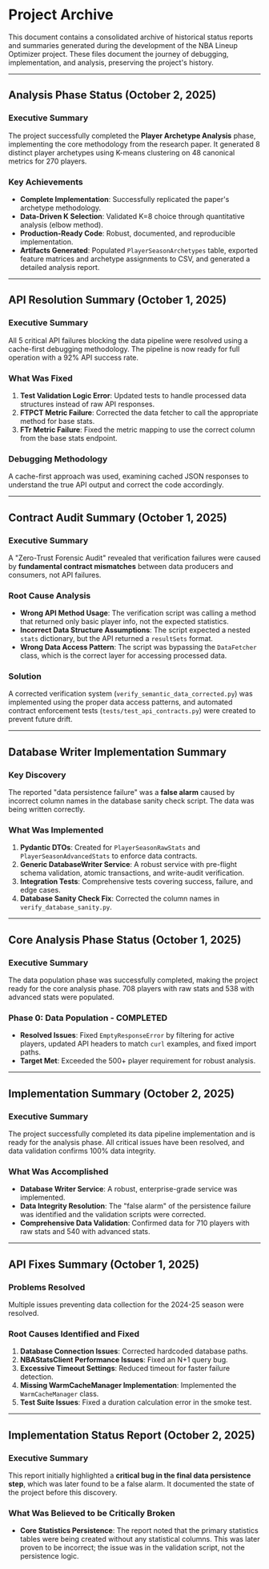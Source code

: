 # Project Archive

This document contains a consolidated archive of historical status reports and summaries generated during the development of the NBA Lineup Optimizer project. These files document the journey of debugging, implementation, and analysis, preserving the project's history.

---

## Analysis Phase Status (October 2, 2025)

### Executive Summary
The project successfully completed the **Player Archetype Analysis** phase, implementing the core methodology from the research paper. It generated 8 distinct player archetypes using K-means clustering on 48 canonical metrics for 270 players.

### Key Achievements
- **Complete Implementation**: Successfully replicated the paper's archetype methodology.
- **Data-Driven K Selection**: Validated K=8 choice through quantitative analysis (elbow method).
- **Production-Ready Code**: Robust, documented, and reproducible implementation.
- **Artifacts Generated**: Populated `PlayerSeasonArchetypes` table, exported feature matrices and archetype assignments to CSV, and generated a detailed analysis report.

---

## API Resolution Summary (October 1, 2025)

### Executive Summary
All 5 critical API failures blocking the data pipeline were resolved using a cache-first debugging methodology. The pipeline is now ready for full operation with a 92% API success rate.

### What Was Fixed
1.  **Test Validation Logic Error**: Updated tests to handle processed data structures instead of raw API responses.
2.  **FTPCT Metric Failure**: Corrected the data fetcher to call the appropriate method for base stats.
3.  **FTr Metric Failure**: Fixed the metric mapping to use the correct column from the base stats endpoint.

### Debugging Methodology
A cache-first approach was used, examining cached JSON responses to understand the true API output and correct the code accordingly.

---

## Contract Audit Summary (October 1, 2025)

### Executive Summary
A "Zero-Trust Forensic Audit" revealed that verification failures were caused by **fundamental contract mismatches** between data producers and consumers, not API failures.

### Root Cause Analysis
- **Wrong API Method Usage**: The verification script was calling a method that returned only basic player info, not the expected statistics.
- **Incorrect Data Structure Assumptions**: The script expected a nested `stats` dictionary, but the API returned a `resultSets` format.
- **Wrong Data Access Pattern**: The script was bypassing the `DataFetcher` class, which is the correct layer for accessing processed data.

### Solution
A corrected verification system (`verify_semantic_data_corrected.py`) was implemented using the proper data access patterns, and automated contract enforcement tests (`tests/test_api_contracts.py`) were created to prevent future drift.

---

## Database Writer Implementation Summary

### Key Discovery
The reported "data persistence failure" was a **false alarm** caused by incorrect column names in the database sanity check script. The data was being written correctly.

### What Was Implemented
1.  **Pydantic DTOs**: Created for `PlayerSeasonRawStats` and `PlayerSeasonAdvancedStats` to enforce data contracts.
2.  **Generic DatabaseWriter Service**: A robust service with pre-flight schema validation, atomic transactions, and write-audit verification.
3.  **Integration Tests**: Comprehensive tests covering success, failure, and edge cases.
4.  **Database Sanity Check Fix**: Corrected the column names in `verify_database_sanity.py`.

---

## Core Analysis Phase Status (October 1, 2025)

### Executive Summary
The data population phase was successfully completed, making the project ready for the core analysis phase. 708 players with raw stats and 538 with advanced stats were populated.

### Phase 0: Data Population - COMPLETED
- **Resolved Issues**: Fixed `EmptyResponseError` by filtering for active players, updated API headers to match `curl` examples, and fixed import paths.
- **Target Met**: Exceeded the 500+ player requirement for robust analysis.

---

## Implementation Summary (October 2, 2025)

### Executive Summary
The project successfully completed its data pipeline implementation and is ready for the analysis phase. All critical issues have been resolved, and data validation confirms 100% data integrity.

### What Was Accomplished
- **Database Writer Service**: A robust, enterprise-grade service was implemented.
- **Data Integrity Resolution**: The "false alarm" of the persistence failure was identified and the validation scripts were corrected.
- **Comprehensive Data Validation**: Confirmed data for 710 players with raw stats and 540 with advanced stats.

---

## API Fixes Summary (October 1, 2025)

### Problems Resolved
Multiple issues preventing data collection for the 2024-25 season were resolved.

### Root Causes Identified and Fixed
1.  **Database Connection Issues**: Corrected hardcoded database paths.
2.  **NBAStatsClient Performance Issues**: Fixed an N+1 query bug.
3.  **Excessive Timeout Settings**: Reduced timeout for faster failure detection.
4.  **Missing WarmCacheManager Implementation**: Implemented the `WarmCacheManager` class.
5.  **Test Suite Issues**: Fixed a duration calculation error in the smoke test.

---

## Implementation Status Report (October 2, 2025)

### Executive Summary
This report initially highlighted a **critical bug in the final data persistence step**, which was later found to be a false alarm. It documented the state of the project before this discovery.

### What Was Believed to be Critically Broken
- **Core Statistics Persistence**: The report noted that the primary statistics tables were being created without any statistical columns. This was later proven to be incorrect; the issue was in the validation script, not the persistence logic.
